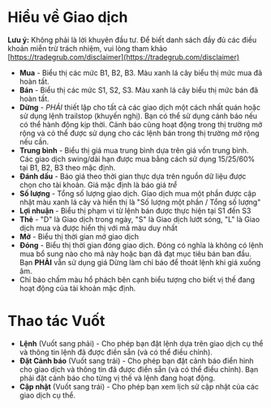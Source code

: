 # **Hiểu về Giao dịch**

**Lưu ý:** Không phải là lời khuyên đầu tư. Để biết danh sách đầy đủ các điều khoản miễn trừ trách nhiệm, vui lòng tham khảo [https://tradegrub.com/disclaimer](https://tradegrub.com/disclaimer)

- **Mua** - Biểu thị các mức B1, B2, B3. Màu xanh lá cây biểu thị mức mua đã hoàn tất.
- **Bán** - Biểu thị các mức S1, S2, S3. Màu xanh lá cây biểu thị mức bán đã hoàn tất.
- **Dừng** - *PHẢI* thiết lập cho tất cả các giao dịch một cách nhất quán hoặc sử dụng lệnh trailstop (khuyến nghị). Bạn có thể sử dụng cảnh báo nếu có thể hành động kịp thời. Cảnh báo cũng hoạt động trong thị trường mở rộng và có thể được sử dụng cho các lệnh bán trong thị trường mở rộng nếu cần.
- **Trung bình** - Biểu thị giá mua trung bình dựa trên giá vốn trung bình. Các giao dịch swing/dài hạn được mua bằng cách sử dụng 15/25/60% tại B1, B2, B3 theo mặc định.
- **Đánh dấu** - Báo giá theo thời gian thực dựa trên nguồn dữ liệu được chọn cho tài khoản. Giá mặc định là báo giá *trễ*
- **Số lượng** - Tổng số lượng giao dịch. Giao dịch mua một phần được cập nhật màu xanh lá cây và hiển thị là "Số lượng một phần / Tổng số lượng"
- **Lợi nhuận** - Biểu thị phạm vi từ lệnh bán được thực hiện tại S1 đến S3
- **Thẻ** - "D" là Giao dịch trong ngày, "S" là Giao dịch lướt sóng, "L" là Giao dịch mua và được hiển thị với mã màu duy nhất
- **Mở** - Biểu thị thời gian mở giao dịch
- **Đóng** - Biểu thị thời gian đóng giao dịch. Đóng có nghĩa là không có lệnh mua bổ sung nào cho mã này hoặc bạn đã đạt mục tiêu bán ban đầu. Bạn **PHẢI** vẫn sử dụng giá Dừng làm chỉ báo để thoát lệnh khi giá xuống âm.
- Chỉ báo chấm màu hổ phách bên cạnh biểu tượng cho biết vị thế đang hoạt động của tài khoản mặc định.

# Thao tác Vuốt
- **Lệnh** (Vuốt sang phải) - Cho phép bạn đặt lệnh dựa trên giao dịch cụ thể và thông tin lệnh đã được điền sẵn (và có thể điều chỉnh).
- **Đặt Cảnh báo** (Vuốt sang trái) - Cho phép bạn đặt cảnh báo điển hình cho giao dịch và thông tin đã được điền sẵn (và có thể điều chỉnh). Bạn phải đặt cảnh báo cho từng vị thế và lệnh đang hoạt động.
- **Cập nhật** (Vuốt sang trái) - Cho phép bạn xem lịch sử cập nhật của các giao dịch cụ thể.

